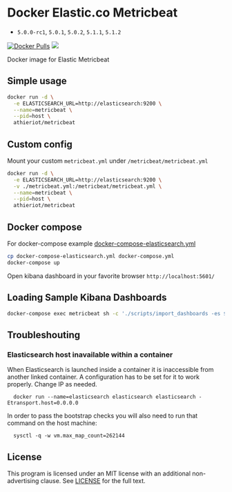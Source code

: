 # Docker Elastic.co Metricbeat

- ```5.0.0-rc1```, ```5.0.1```, ```5.0.2```, ```5.1.1```, ```5.1.2```

[![Docker Pulls](https://img.shields.io/docker/pulls/athieriot/metricbeat.svg)]() [![](https://images.microbadger.com/badges/image/athieriot/metricbeat.svg)](https://microbadger.com/images/athieriot/metricbeat "Get your own image badge on microbadger.com")

Docker image for Elastic Metricbeat

## Simple usage

```sh
docker run -d \
  -e ELASTICSEARCH_URL=http://elasticsearch:9200 \
  --name=metricbeat \
  --pid=host \
  athieriot/metricbeat
```

## Custom config

Mount your custom `metricbeat.yml` under `/metricbeat/metricbeat.yml`

```sh
docker run -d \
  -e ELASTICSEARCH_URL=http://elasticsearch:9200 \
  -v ./metricbeat.yml:/metricbeat/metricbeat.yml \
  --name=metricbeat \
  --pid=host \
  athieriot/metricbeat
```

## Docker compose

For docker-compose example  [docker-compose-elasticsearch.yml](https://github.com/athieriot/docker-elastic-metricbeat/blob/master/docker-compose-elasticsearch.yml)

```sh
cp docker-compose-elasticsearch.yml docker-compose.yml
docker-compose up
```

Open kibana dashboard in your favorite browser `http://localhost:5601/`

## Loading Sample Kibana Dashboards

```sh
docker-compose exec metricbeat sh -c './scripts/import_dashboards -es $ELASTICSEARCH_URL'
```

## Troubleshouting

### Elasticsearch host inavailable within a container

When Elasticsearch is launched inside a container it is inaccessible from another linked container.
A configuration has to be set for it to work properly. Change IP as needed.

      docker run --name=elasticsearch elasticsearch elasticsearch -Etransport.host=0.0.0.0

In order to pass the bootstrap checks you will also need to run that command on the host machine:

      sysctl -q -w vm.max_map_count=262144

## License

This program is licensed under an MIT license with an additional non-advertising clause. See [LICENSE](https://github.com/athieriot/docker-elastic-metricbeat/blob/master/LICENSE) for the full text.

